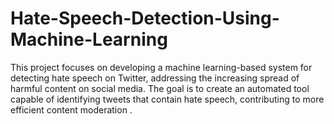 # Hate-Speech-Detection-Using-Machine-Learning
This project focuses on developing a machine learning-based system for detecting hate speech on Twitter, addressing the increasing spread of harmful content on social media. The goal is to create an automated tool capable of identifying tweets that contain hate speech, contributing to more efficient content moderation .
